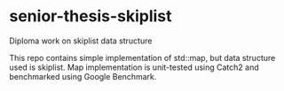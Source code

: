 # senior-thesis-skiplist
Diploma work on skiplist data structure

This repo contains simple implementation of std::map, but data structure used is skiplist.
Map implementation is unit-tested using Catch2 and benchmarked using Google Benchmark.

